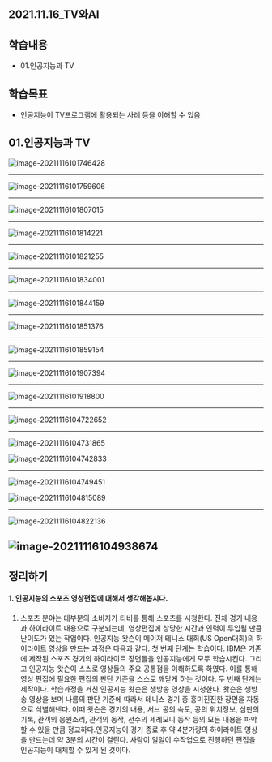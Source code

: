 ## 2021.11.16_TV와AI

## 학습내용

- 01.인공지능과 TV

## 학습목표

- 인공지능이 TV프로그램에 활용되는 사례 등을 이해할 수 있음

## 01.인공지능과 TV

![image-20211116101746428](2021.11.16_TV와AI.assets/image-20211116101746428.png)



---

![image-20211116101759606](2021.11.16_TV와AI.assets/image-20211116101759606.png)

---

![image-20211116101807015](2021.11.16_TV와AI.assets/image-20211116101807015.png)

---

![image-20211116101814221](2021.11.16_TV와AI.assets/image-20211116101814221.png)

---

![image-20211116101821255](2021.11.16_TV와AI.assets/image-20211116101821255.png)

---

![image-20211116101834001](2021.11.16_TV와AI.assets/image-20211116101834001.png)

---

![image-20211116101844159](2021.11.16_TV와AI.assets/image-20211116101844159.png)

---

![image-20211116101851376](2021.11.16_TV와AI.assets/image-20211116101851376.png)

---

![image-20211116101859154](2021.11.16_TV와AI.assets/image-20211116101859154.png)

---

![image-20211116101907394](2021.11.16_TV와AI.assets/image-20211116101907394.png)

---

![image-20211116101918800](2021.11.16_TV와AI.assets/image-20211116101918800.png)

---

![image-20211116104722652](2021.11.16_TV와AI.assets/image-20211116104722652.png)

---

![image-20211116104731865](2021.11.16_TV와AI.assets/image-20211116104731865.png)

![image-20211116104742833](2021.11.16_TV와AI.assets/image-20211116104742833.png)

---

![image-20211116104749451](2021.11.16_TV와AI.assets/image-20211116104749451.png)

![image-20211116104815089](2021.11.16_TV와AI.assets/image-20211116104815089.png)

---

![image-20211116104822136](2021.11.16_TV와AI.assets/image-20211116104822136.png)

![image-20211116104938674](2021.11.16_TV와AI.assets/image-20211116104938674.png)
---

## 정리하기

#### 1. 인공지능의 스포츠 영상편집에 대해서 생각해봅시다.

1. 스포츠 분야는 대부분의 소비자가 티비를 통해 스포츠를 시청한다. 전체 경기 내용과 하이라이트 내용으로 구분되는데, 영상편집에 상당한 시간과 인력이 투입될 만큼 난이도가 있는 작업이다. 인공지능 왓슨이 메이저 테니스 대회(US Open대회)의 하이라이트 영상을 만드는 과정은 다음과 같다.
   첫 번째 단계는 학습이다. IBM은 기존에 제작된 스포츠 경기의 하이라이트 장면들을 인공지능에게 모두 학습시킨다. 그리고 인공지능 왓슨이 스스로 영상들의 주요 공통점을 이해하도록 하였다. 이를 통해 영상 편집에 필요한 편집의 판단 기준을 스스로 깨닫게 하는 것이다.
   두 번째 단계는 제작이다. 학습과정을 거친 인공지능 왓슨은 생방송 영상을 시청한다. 왓슨은 생방송 영상을 보며 나름의 판단 기준에 따라서 테니스 경기 중 흥미진진한 장면을 자동으로 식별해낸다. 이때 왓슨은 경기의 내용, 서브 공의 속도, 공의 위치정보, 심판의 기록, 관객의 응원소리, 관객의 동작, 선수의 세레모니 동작 등의 모든 내용을 파악할 수 있을 만큼 정교하다.인공지능이 경기 종료 후 약 4분가량의 하이라이트 영상을 만드는데 약 3분의 시간이 걸린다. 사람이 일일이 수작업으로 진행하던 편집을 인공지능이 대체할 수 있게 된 것이다.

